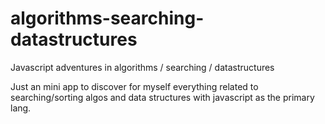 algorithms-searching-datastructures
===================================

Javascript adventures in algorithms / searching / datastructures

Just an mini app to discover for myself everything related to searching/sorting algos and data structures with javascript as the primary lang.
